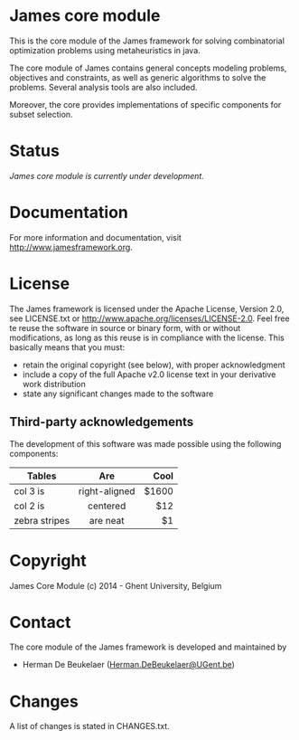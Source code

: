 James core module
=================

This is the core module of the James framework for solving
combinatorial optimization problems using metaheuristics in java. 

The core module of James contains general concepts modeling
problems, objectives and constraints, as well as generic
algorithms to solve the problems. Several analysis tools
are also included.

Moreover, the core provides implementations of specific
components for subset selection.

Status
======

*James core module is currently under development.*
  
Documentation
=============  

For more information and documentation, visit http://www.jamesframework.org.

License
=======

The James framework is licensed under the Apache License, Version 2.0, see LICENSE.txt or http://www.apache.org/licenses/LICENSE-2.0. Feel free te reuse the software in source or binary form, with or without modifications, as long as this reuse is in compliance with the license. This basically means that you must:

 - retain the original copyright (see below), with proper acknowledgment
 - include a copy of the full Apache v2.0 license text in your derivative work distribution
 - state any significant changes made to the software

Third-party acknowledgements
----------------------------

The development of this software was made possible using the following components:

| Tables        | Are           | Cool  |
| ------------- |:-------------:| -----:|
| col 3 is      | right-aligned | $1600 |
| col 2 is      | centered      |   $12 |
| zebra stripes | are neat      |    $1 |

Copyright
=========

James Core Module (c) 2014 - Ghent University, Belgium

Contact
=======

The core module of the James framework is developed and maintained by

 - Herman De Beukelaer (Herman.DeBeukelaer@UGent.be)
 
Changes
=======

A list of changes is stated in CHANGES.txt.